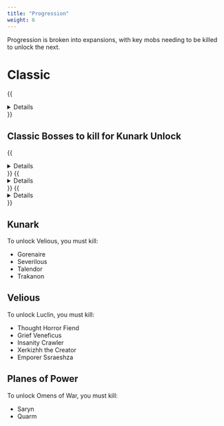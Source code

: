 ```yaml
---
title: "Progression"
weight: 6
---
```


Progression is broken into expansions, with key mobs needing to be killed to unlock the next.

# Classic

{{<details title="List of Classic Zones">}}
Classic Zones
{{</details>}}

## Classic Bosses to kill for Kunark Unlock
{{<details title="Lord Nagafen">}}
Found in Soluseks Eye, this is a Dragon that will challenge you with his Fire Breath attack.
{{</details>}}
{{<details title="Lady Vox">}}
Found in Permafrost, Lady Vox is a challenging dragon fight to not only get to, but also compete with her Complete Heal
{{</details>}}
{{<details title="Phinigel Autoropos">}}
Found in Kedge Keep, Phinigel will require waterbreathing and strategies to overcome his seahorse guards and wizard spells.
{{</details>}}


## Kunark

To unlock Velious, you must kill:

- Gorenaire
- Severilous
- Talendor
- Trakanon

## Velious

To unlock Luclin, you must kill:

- Thought Horror Fiend
- Grief Veneficus
- Insanity Crawler
- Xerkizhh the Creator
- Emporer Ssraeshza

## Planes of Power

To unlock Omens of War, you must kill:

- Saryn
- Quarm